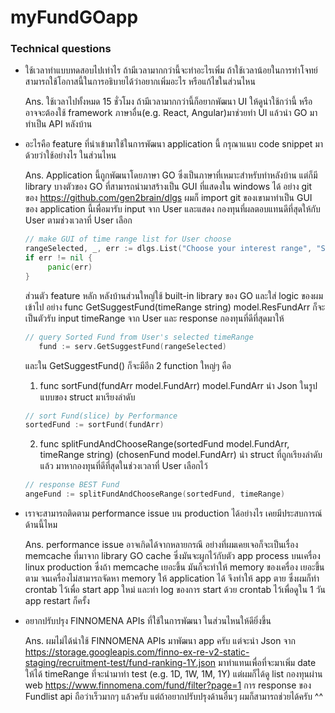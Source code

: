 # myFundGOapp
### Technical questions

 * ใช้เวลาทำแบบทดสอบไปเท่าไร ถ้ามีเวลามากกว่านี้จะทำอะไรเพิ่ม ถ้าใช้เวลาน้อยในการทำโจทย์สามารถใช้โอกาสนี้ในการอธิบายได้ว่าอยากเพิ่มอะไร หรือแก้ไขในส่วนไหน
 
   Ans. ใช้เวลาไปทั้งหมด 15 ชั่วโมง ถ้ามีเวลามากกว่านี้ก็อยากพัฒนา UI ให้ดูน่าใช้กว่านี้ หรือ อาจจะต้องใช้ framework ภาษาอื่น(e.g. React, Angular)มาช่วยทำ UI 
   แล้วนำ GO มาทำเป็น API หลังบ้าน
 * อะไรคือ feature ที่นำเข้ามาใช้ในการพัฒนา application นี้ กรุณาแนบ code snippet มาด้วยว่าใช้อย่างไร ในส่วนไหน
 
   Ans. Application นี้ถูกพัฒนาโดยภาษา GO ซึ่งเป็นภาษาที่เหมาะสำหรับทำหลังบ้าน แต่ก็มี library บางตัวของ GO ที่สามารถนำมาสร้างเป็น GUI ที่แสดงใน windows ได้
   อย่าง git ของ https://github.com/gen2brain/dlgs ผมก็ import git ของเขามาทำเป็น GUI ของ application นี้เพื่อมารับ input จาก User และแสดง 
   กองทุนที่ผลตอบแทนดีที่สุดให้กับ User ตามช่วงเวลาที่ User เลือก
   
   ```go
   // make GUI of time range list for User choose
   rangeSelected, _, err := dlgs.List("Choose your interest range", "Select item from list:", []string{"1D", "1W", "1M", "1Y"})
   if err != nil {
        panic(err)
   }
   ```
   ส่วนตัว feature หลัก หลังบ้านส่วนใหญ่ใช้ built-in library ของ GO และใส่ logic ของผมเข้าไป อย่าง func GetSuggestFund(timeRange string) model.ResFundArr 
   ก็จะเป็นตัวรับ input timeRange จาก User และ response กองทุนที่ดีที่สุดมาให้
   
   ```go
   // query Sorted Fund from User's selected timeRange
      fund := serv.GetSuggestFund(rangeSelected)
   ```
   และใน GetSuggestFund() ก็จะมีอีก 2 function ใหญ่ๆ คือ
   1. func sortFund(fundArr model.FundArr) model.FundArr นำ Json ในรูปแบบของ struct มาเรียงลำดับ
   
   ```go
   // sort Fund(slice) by Performance
   sortedFund := sortFund(fundArr)
   ```
   2.  func splitFundAndChooseRange(sortedFund model.FundArr, timeRange string) (chosenFund model.FundArr)
   นำ struct ที่ถูกเรียงลำดับแล้ว มาหากองทุนที่ดีที่สุดในช่วงเวลาที่ User เลือกไว้ 
   ```go
   // response BEST Fund
   angeFund := splitFundAndChooseRange(sortedFund, timeRange)
   ```
 * เราจะสามารถติดตาม performance issue บน production ได้อย่างไร เคยมีประสบการณ์ด้านนี้ไหม

   Ans. performance issue อาจเกิดได้จากหลายกรณี อย่างที่ผมเคยเจอก็จะเป็นเรื่อง memcache ที่มาจาก library GO cache 
   ซึ่งมันจะผูกไว้กับตัว app process บนเครื่อง linux production ซึ่งถ้า memcache เยอะขึ้น มันก็จะทำให้ memory ของเครื่อง
   เยอะขึ้นตาม จนเครื่องไม่สามารถจัดหา memory ให้ application ได้ จึงทำให้ app ตาย ซึ่งผมก็ทำ crontab ไว้เพื่อ start 
   app ใหม่ และทำ log ของการ start ด้วย crontab ไว้เพื่อดูใน 1 วัน app restart ก็ครั้ง
 * อยากปรับปรุง FINNOMENA APIs ที่ใช้ในการพัฒนา ในส่วนไหนให้ดียิ่งขึ้น

   Ans. ผมไม่ได้นำใช้ FINNOMENA APIs มาพัฒนา app ครับ แต่จะนำ Json จาก
   https://storage.googleapis.com/finno-ex-re-v2-static-staging/recruitment-test/fund-ranking-1Y.json
   มาทำแทนเพื่อที่จะมาเพิ่ม date ให้ได้ timeRange ที่จะนำมาทำ test (e.g. 1D, 1W, 1M, 1Y)
   แต่ผมก็ได้ดู list กองทุนผ่าน web https://www.finnomena.com/fund/filter?page=1 การ response ของ Fundlist api
   ถือว่าเร็วมากๆ แล้วครับ แต่ถ้าอยากปรับปรุงด้านอื่นๆ ผมก็สามารถช่วยได้ครับ ^^
